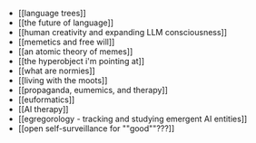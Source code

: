 - [[language trees]]
- [[the future of language]]
- [[human creativity and expanding LLM consciousness]]
- [[memetics and free will]]
- [[an atomic theory of memes]]
- [[the hyperobject i'm pointing at]]
- [[what are normies]]
- [[living with the moots]]
- [[propaganda, eumemics, and therapy]]
- [[euformatics]]
- [[AI therapy]]
- [[egregorology - tracking and studying emergent AI entities]]
- [[open self-surveillance for ""good""???]]